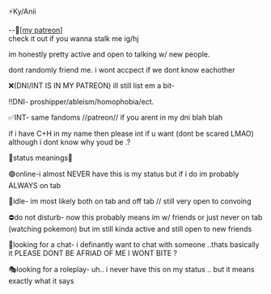 ⚡️Ky/Anii

--🌈[[my patreon]  
](https://www.patreon.com/user/about?u=87084110) check it out if you wanna stalk me ig/hj

im honestly pretty active and open to talking w/ new people.

dont randomly friend me. i wont accpect if we dont know eachother

❌(DNI/INT IS IN MY PATREON)
ill still list em a bit-

‼️DNI- proshipper/ableism/homophobia/ect.

✅INT- same fandoms //patreon// if you arent in my dni blah blah 

if i have C+H in my name then please int if u want (dont be scared LMAO) although i dont know why youd be .?
                

  🌟status meanings🌟

  🟢online-i almost NEVER have this is my status but if i do im probably ALWAYS on tab

  🌙idle- im most likely both on tab and off tab // still very open to convoing

  ⛔️do not disturb- now this probably means im w/ friends or just never on tab (watching pokemon) but im still kinda active and still open to new friends

  💬looking for a chat- i definantly want to chat with someone ..thats basically it PLEASE DONT BE AFRIAD OF ME I WONT BITE ?

  🎭looking for a roleplay- uh.. i never have this on my status .. but it means exactly what it says



  


<!---
Displaynamee/Displaynamee is a ✨ special ✨ repository because its `README.md` (this file) appears on your GitHub profile.
You can click the Preview link to take a look at your changes.
--->
